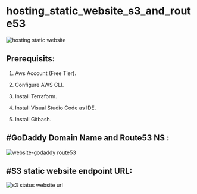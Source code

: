 # hosting_static_website_s3_and_route53

![hosting static website](https://user-images.githubusercontent.com/50776786/207427288-a9299331-d8c6-40dc-8cb5-216102f83c1a.png)


Prerequisits:
-------------
1. Aws Account (Free Tier).

2. Configure AWS CLI.

3. Install Terraform.

4. Install Visual Studio Code as IDE.

5. Install Gitbash.


#GoDaddy Domain Name and Route53 NS :
-------------------------------------

![website-godaddy route53](https://user-images.githubusercontent.com/50776786/207429428-8abc54bc-7aaa-4fd4-8281-1a4f39220716.PNG)

#S3 static website endpoint URL:
--------------------------------

![s3 status website url](https://user-images.githubusercontent.com/50776786/207429468-27eb4b4a-6810-4bf0-85bb-3d6246496349.PNG)
